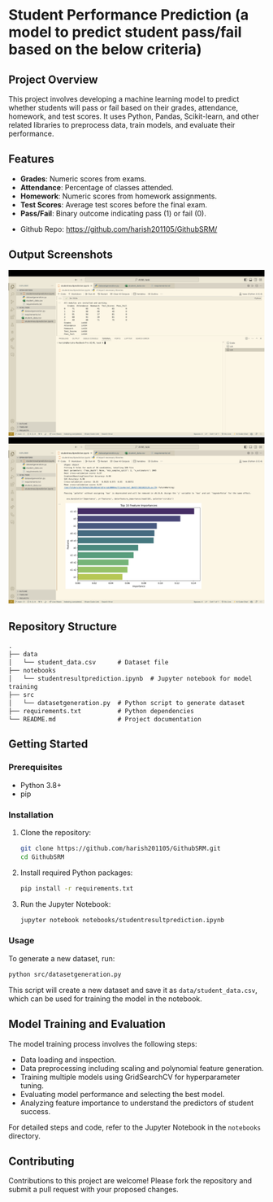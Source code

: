 # Student Performance Prediction (a model to predict student pass/fail based on the below criteria)

## Project Overview
This project involves developing a machine learning model to predict whether students will pass or fail based on their grades, attendance, homework, and test scores. It uses Python, Pandas, Scikit-learn, and other related libraries to preprocess data, train models, and evaluate their performance.

## Features
- **Grades**: Numeric scores from exams.
- **Attendance**: Percentage of classes attended.
- **Homework**: Numeric scores from homework assignments.
- **Test Scores**: Average test scores before the final exam.
- **Pass/Fail**: Binary outcome indicating pass (1) or fail (0).

* Github Repo: https://github.com/harish201105/GithubSRM/


## Output Screenshots 

![](/resources/img1.png)
![](/resources/img2.png)


## Repository Structure

```
.
├── data
│   └── student_data.csv      # Dataset file
├── notebooks
│   └── studentresultprediction.ipynb  # Jupyter notebook for model training
├── src
│   └── datasetgeneration.py  # Python script to generate dataset
├── requirements.txt          # Python dependencies
└── README.md                 # Project documentation
```

## Getting Started

### Prerequisites
- Python 3.8+
- pip

### Installation

1. Clone the repository:
   ```bash
   git clone https://github.com/harish201105/GithubSRM.git
   cd GithubSRM 
   ```

2. Install required Python packages:
   ```bash
   pip install -r requirements.txt
   ```

3. Run the Jupyter Notebook:
   ```bash
   jupyter notebook notebooks/studentresultprediction.ipynb
   ```

### Usage
To generate a new dataset, run:
```bash
python src/datasetgeneration.py
```
This script will create a new dataset and save it as `data/student_data.csv`, which can be used for training the model in the notebook.

## Model Training and Evaluation
The model training process involves the following steps:
- Data loading and inspection.
- Data preprocessing including scaling and polynomial feature generation.
- Training multiple models using GridSearchCV for hyperparameter tuning.
- Evaluating model performance and selecting the best model.
- Analyzing feature importance to understand the predictors of student success.

For detailed steps and code, refer to the Jupyter Notebook in the `notebooks` directory.

## Contributing
Contributions to this project are welcome! Please fork the repository and submit a pull request with your proposed changes.

